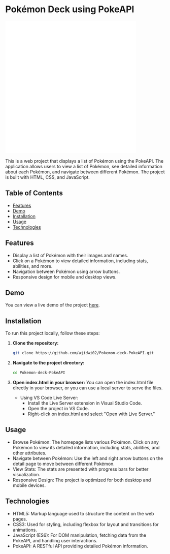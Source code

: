 # Pokémon Deck using PokeAPI

![Pokémon Deck](https://raw.githubusercontent.com/ajidwi02/Pokemon-deck-PokeAPI/main/assets/pokedex.svg)

This is a web project that displays a list of Pokémon using the PokeAPI. The application allows users to view a list of Pokémon, see detailed information about each Pokémon, and navigate between different Pokémon. The project is built with HTML, CSS, and JavaScript.

## Table of Contents

- [Features](#features)
- [Demo](#demo)
- [Installation](#installation)
- [Usage](#usage)
- [Technologies](#technologies)

## Features

- Display a list of Pokémon with their images and names.
- Click on a Pokémon to view detailed information, including stats, abilities, and more.
- Navigation between Pokémon using arrow buttons.
- Responsive design for mobile and desktop views.

## Demo
You can view a live demo of the project [here](https://ajidwi02.github.io/Pokemon-deck-PokeAPI/).

## Installation

To run this project locally, follow these steps:

1. **Clone the repository:**

   ```bash
   git clone https://github.com/ajidwi02/Pokemon-deck-PokeAPI.git
   ```

2. **Navigate to the project directory:**

   ```bash
   cd Pokemon-deck-PokeAPI
   ```
   
3. **Open index.html in your browser:**
   You can open the index.html file directly in your browser, or you can use a local server to serve the files.
   - Using VS Code Live Server:
     - Install the Live Server extension in Visual Studio Code.
     - Open the project in VS Code.
     - Right-click on index.html and select "Open with Live Server."
       
## Usage

- Browse Pokémon: The homepage lists various Pokémon. Click on any Pokémon to view its detailed information, including stats, abilities, and other attributes.
- Navigate between Pokémon: Use the left and right arrow buttons on the detail page to move between different Pokémon.
- View Stats: The stats are presented with progress bars for better visualization.
- Responsive Design: The project is optimized for both desktop and mobile devices.

## Technologies

- HTML5: Markup language used to structure the content on the web pages.
- CSS3: Used for styling, including flexbox for layout and transitions for animations.
- JavaScript (ES6): For DOM manipulation, fetching data from the PokeAPI, and handling user interactions.
- PokeAPI: A RESTful API providing detailed Pokémon information.


   
   

  
